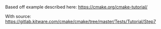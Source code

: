 Based off example described here: https://cmake.org/cmake-tutorial/

With source: https://gitlab.kitware.com/cmake/cmake/tree/master/Tests/Tutorial/Step7
